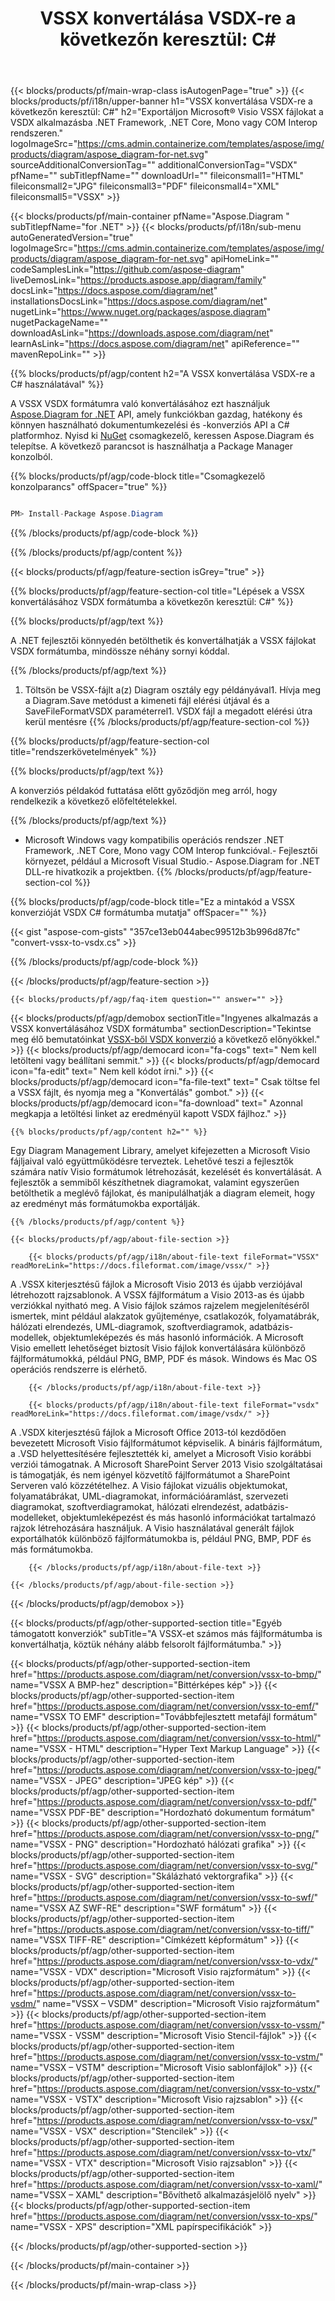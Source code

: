 ﻿---
title: "VSSX konvertálása VSDX-re a következőn keresztül: C# "
weight: 1040
url: /hu/net/conversion/vssx-to-vsdx/ 
description: Mintakód a VSSX-hez VSDX C# átalakításhoz. Használjon API példakódot a VSSX fájlok kötegelt VSDXkonverziójához VB.NET, Asp.NET vagy bármely .NET alapú alkalmazáson belül.
---
{{< blocks/products/pf/main-wrap-class isAutogenPage="true" >}}
{{< blocks/products/pf/i18n/upper-banner h1="VSSX konvertálása VSDX-re a következőn keresztül: C#" h2="Exportáljon Microsoft® Visio VSSX fájlokat a VSDX alkalmazásba .NET Framework, .NET Core, Mono vagy COM Interop rendszeren." logoImageSrc="https://cms.admin.containerize.com/templates/aspose/img/products/diagram/aspose_diagram-for-net.svg" sourceAdditionalConversionTag="" additionalConversionTag="VSDX" pfName="" subTitlepfName="" downloadUrl="" fileiconsmall1="HTML" fileiconsmall2="JPG" fileiconsmall3="PDF" fileiconsmall4="XML" fileiconsmall5="VSSX" >}}

{{< blocks/products/pf/main-container pfName="Aspose.Diagram " subTitlepfName="for .NET" >}}
{{< blocks/products/pf/i18n/sub-menu autoGeneratedVersion="true" logoImageSrc="https://cms.admin.containerize.com/templates/aspose/img/products/diagram/aspose_diagram-for-net.svg" apiHomeLink="" codeSamplesLink="https://github.com/aspose-diagram" liveDemosLink="https://products.aspose.app/diagram/family" docsLink="https://docs.aspose.com/diagram/net" installationsDocsLink="https://docs.aspose.com/diagram/net" nugetLink="https://www.nuget.org/packages/aspose.diagram" nugetPackageName="" downloadAsLink="https://downloads.aspose.com/diagram/net" learnAsLink="https://docs.aspose.com/diagram/net" apiReference="" mavenRepoLink="" >}}

{{% blocks/products/pf/agp/content h2="A VSSX konvertálása VSDX-re a C# használatával" %}}

 A VSSX VSDX formátumra való konvertálásához ezt használjuk
 [Aspose.Diagram for .NET](https://products.aspose.com/diagram/net) 
 API, amely funkciókban gazdag, hatékony és könnyen használható dokumentumkezelési és -konverziós API a C# platformhoz. Nyisd ki
 [NuGet](https://www.nuget.org/packages/aspose.diagram) 
 csomagkezelő, keressen
 Aspose.Diagram 
 és telepítse. A következő parancsot is használhatja a Package Manager konzolból.

{{% blocks/products/pf/agp/code-block title="Csomagkezelő konzolparancs" offSpacer="true" %}}

```cs

PM> Install-Package Aspose.Diagram


```

{{% /blocks/products/pf/agp/code-block %}}

{{% /blocks/products/pf/agp/content %}}

{{< blocks/products/pf/agp/feature-section isGrey="true" >}}

{{% blocks/products/pf/agp/feature-section-col title="Lépések a VSSX konvertálásához VSDX formátumba a következőn keresztül: C#" %}}

{{% blocks/products/pf/agp/text %}}

 A .NET fejlesztői könnyedén betölthetik és konvertálhatják a VSSX fájlokat VSDX formátumba, mindössze néhány sornyi kóddal.

{{% /blocks/products/pf/agp/text %}}

1. Töltsön be VSSX-fájlt a(z) Diagram osztály egy példányával1. Hívja meg a Diagram.Save metódust a kimeneti fájl elérési útjával és a SaveFileFormatVSDX paraméterrel1. VSDX fájl a megadott elérési útra kerül mentésre
{{% /blocks/products/pf/agp/feature-section-col %}}

{{% blocks/products/pf/agp/feature-section-col title="rendszerkövetelmények" %}}

{{% blocks/products/pf/agp/text %}}

 A konverziós példakód futtatása előtt győződjön meg arról, hogy rendelkezik a következő előfeltételekkel.

{{% /blocks/products/pf/agp/text %}}

- Microsoft Windows vagy kompatibilis operációs rendszer .NET Framework, .NET Core, Mono vagy COM Interop funkcióval.- Fejlesztői környezet, például a Microsoft Visual Studio.- Aspose.Diagram for .NET DLL-re hivatkozik a projektben.
{{% /blocks/products/pf/agp/feature-section-col %}}

{{% blocks/products/pf/agp/code-block title="Ez a mintakód a VSSX konverzióját VSDX C# formátumba mutatja" offSpacer="" %}}

{{< gist "aspose-com-gists" "357ce13eb044abec99512b3b996d87fc" "convert-vssx-to-vsdx.cs" >}}

{{% /blocks/products/pf/agp/code-block %}}

{{< /blocks/products/pf/agp/feature-section >}}

    {{< blocks/products/pf/agp/faq-item question="" answer="" >}}
 

<!-- aboutfile Starts -->

{{< blocks/products/pf/agp/demobox sectionTitle="Ingyenes alkalmazás a VSSX konvertálásához VSDX formátumba" sectionDescription="Tekintse meg élő bemutatóinkat [VSSX-ből VSDX konverzió](https://products.aspose.app/diagram/conversion/vssx-to-vsdx) a következő előnyökkel." >}}
        {{< blocks/products/pf/agp/democard icon="fa-cogs" text=" Nem kell letölteni vagy beállítani semmit." >}}
        {{< blocks/products/pf/agp/democard icon="fa-edit" text=" Nem kell kódot írni." >}}
        {{< blocks/products/pf/agp/democard icon="fa-file-text" text=" Csak töltse fel a VSSX fájlt, és nyomja meg a \"Konvertálás\" gombot." >}}
        {{< blocks/products/pf/agp/democard icon="fa-download" text=" Azonnal megkapja a letöltési linket az eredményül kapott VSDX fájlhoz." >}}

    {{% blocks/products/pf/agp/content h2="" %}}

 Egy Diagram Management Library, amelyet kifejezetten a Microsoft Visio fájljaival való együttműködésre terveztek. Lehetővé teszi a fejlesztők számára natív Visio formátumok létrehozását, kezelését és konvertálását. A fejlesztők a semmiből készíthetnek diagramokat, valamint egyszerűen betölthetik a meglévő fájlokat, és manipulálhatják a diagram elemeit, hogy az eredményt más formátumokba exportálják.



    {{% /blocks/products/pf/agp/content %}}

    {{< blocks/products/pf/agp/about-file-section >}}

        {{< blocks/products/pf/agp/i18n/about-file-text fileFormat="VSSX" readMoreLink="https://docs.fileformat.com/image/vssx/" >}}
A .VSSX kiterjesztésű fájlok a Microsoft Visio 2013 és újabb verziójával létrehozott rajzsablonok. A VSSX fájlformátum a Visio 2013-as és újabb verziókkal nyitható meg. A Visio fájlok számos rajzelem megjelenítéséről ismertek, mint például alakzatok gyűjteménye, csatlakozók, folyamatábrák, hálózati elrendezés, UML-diagramok, szoftverdiagramok, adatbázis-modellek, objektumleképezés és más hasonló információk. A Microsoft Visio emellett lehetőséget biztosít Visio fájlok konvertálására különböző fájlformátumokká, például PNG, BMP, PDF és mások. Windows és Mac OS operációs rendszerre is elérhető.

        {{< /blocks/products/pf/agp/i18n/about-file-text >}}

        {{< blocks/products/pf/agp/i18n/about-file-text fileFormat="vsdx" readMoreLink="https://docs.fileformat.com/image/vsdx/" >}}
A .VSDX kiterjesztésű fájlok a Microsoft Office 2013-tól kezdődően bevezetett Microsoft Visio fájlformátumot képviselik. A bináris fájlformátum, a .VSD helyettesítésére fejlesztették ki, amelyet a Microsoft Visio korábbi verziói támogatnak. A Microsoft SharePoint Server 2013 Visio szolgáltatásai is támogatják, és nem igényel közvetítő fájlformátumot a SharePoint Serveren való közzétételhez. A Visio fájlokat vizuális objektumokat, folyamatábrákat, UML-diagramokat, információáramlást, szervezeti diagramokat, szoftverdiagramokat, hálózati elrendezést, adatbázis-modelleket, objektumleképezést és más hasonló információkat tartalmazó rajzok létrehozására használjuk. A Visio használatával generált fájlok exportálhatók különböző fájlformátumokba is, például PNG, BMP, PDF és más formátumokba.

        {{< /blocks/products/pf/agp/i18n/about-file-text >}}

    {{< /blocks/products/pf/agp/about-file-section >}}

{{< /blocks/products/pf/agp/demobox >}}

<!-- aboutfile Ends -->

{{< blocks/products/pf/agp/other-supported-section title="Egyéb támogatott konverziók" subTitle="A VSSX-et számos más fájlformátumba is konvertálhatja, köztük néhány alább felsorolt fájlformátumba." >}}

{{< blocks/products/pf/agp/other-supported-section-item href="https://products.aspose.com/diagram/net/conversion/vssx-to-bmp/" name="VSSX A BMP-hez" description="Bittérképes kép" >}}
{{< blocks/products/pf/agp/other-supported-section-item href="https://products.aspose.com/diagram/net/conversion/vssx-to-emf/" name="VSSX TO EMF" description="Továbbfejlesztett metafájl formátum" >}}
{{< blocks/products/pf/agp/other-supported-section-item href="https://products.aspose.com/diagram/net/conversion/vssx-to-html/" name="VSSX - HTML" description="Hyper Text Markup Language" >}}
{{< blocks/products/pf/agp/other-supported-section-item href="https://products.aspose.com/diagram/net/conversion/vssx-to-jpeg/" name="VSSX - JPEG" description="JPEG kép" >}}
{{< blocks/products/pf/agp/other-supported-section-item href="https://products.aspose.com/diagram/net/conversion/vssx-to-pdf/" name="VSSX PDF-BE" description="Hordozható dokumentum formátum" >}}
{{< blocks/products/pf/agp/other-supported-section-item href="https://products.aspose.com/diagram/net/conversion/vssx-to-png/" name="VSSX - PNG" description="Hordozható hálózati grafika" >}}
{{< blocks/products/pf/agp/other-supported-section-item href="https://products.aspose.com/diagram/net/conversion/vssx-to-svg/" name="VSSX - SVG" description="Skálázható vektorgrafika" >}}
{{< blocks/products/pf/agp/other-supported-section-item href="https://products.aspose.com/diagram/net/conversion/vssx-to-swf/" name="VSSX AZ SWF-RE" description="SWF formátum" >}}
{{< blocks/products/pf/agp/other-supported-section-item href="https://products.aspose.com/diagram/net/conversion/vssx-to-tiff/" name="VSSX TIFF-RE" description="Címkézett képformátum" >}}
{{< blocks/products/pf/agp/other-supported-section-item href="https://products.aspose.com/diagram/net/conversion/vssx-to-vdx/" name="VSSX - VDX" description="Microsoft Visio rajzformátum" >}}
{{< blocks/products/pf/agp/other-supported-section-item href="https://products.aspose.com/diagram/net/conversion/vssx-to-vsdm/" name="VSSX – VSDM" description="Microsoft Visio rajzformátum" >}}
{{< blocks/products/pf/agp/other-supported-section-item href="https://products.aspose.com/diagram/net/conversion/vssx-to-vssm/" name="VSSX - VSSM" description="Microsoft Visio Stencil-fájlok" >}}
{{< blocks/products/pf/agp/other-supported-section-item href="https://products.aspose.com/diagram/net/conversion/vssx-to-vstm/" name="VSSX – VSTM" description="Microsoft Visio sablonfájlok" >}}
{{< blocks/products/pf/agp/other-supported-section-item href="https://products.aspose.com/diagram/net/conversion/vssx-to-vstx/" name="VSSX - VSTX" description="Microsoft Visio rajzsablon" >}}
{{< blocks/products/pf/agp/other-supported-section-item href="https://products.aspose.com/diagram/net/conversion/vssx-to-vsx/" name="VSSX - VSX" description="Stencilek" >}}
{{< blocks/products/pf/agp/other-supported-section-item href="https://products.aspose.com/diagram/net/conversion/vssx-to-vtx/" name="VSSX - VTX" description="Microsoft Visio rajzsablon" >}}
{{< blocks/products/pf/agp/other-supported-section-item href="https://products.aspose.com/diagram/net/conversion/vssx-to-xaml/" name="VSSX – XAML" description="Bővíthető alkalmazásjelölő nyelv" >}}
{{< blocks/products/pf/agp/other-supported-section-item href="https://products.aspose.com/diagram/net/conversion/vssx-to-xps/" name="VSSX - XPS" description="XML papírspecifikációk" >}}

{{< /blocks/products/pf/agp/other-supported-section >}}

{{< /blocks/products/pf/main-container >}}
    
{{< /blocks/products/pf/main-wrap-class >}}